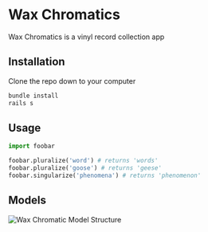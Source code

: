 # Wax Chromatics

Wax Chromatics is a vinyl record collection app

## Installation

Clone the repo down to your computer 

```bash
bundle install
rails s
```

## Usage

```python
import foobar

foobar.pluralize('word') # returns 'words'
foobar.pluralize('goose') # returns 'geese'
foobar.singularize('phenomena') # returns 'phenomenon'
```

## Models

![Wax Chromatic Model Structure](https://i.imgur.com/GQrTEV3.png)
